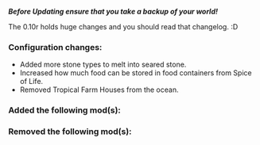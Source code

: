 ***Before Updating ensure that you take a backup of your world!***

The 0.10r holds huge changes and you should read that changelog. :D

### **__Configuration changes:__**
* Added more stone types to melt into seared stone.
* Increased how much food can be stored in food containers from Spice of Life.
* Removed Tropical Farm Houses from the ocean.

### **__Added the following mod(s):__**

### **__Removed the following mod(s):__**